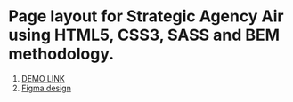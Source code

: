 # Page layout for Strategic Agency Air using HTML5, CSS3, SASS and BEM methodology.

1. [DEMO LINK](https://mikhail-shchuka.github.io/dia_landing/)
2. [Figma design](https://www.figma.com/file/7qwsWggv9BAxMi2VPhBuPr/Air-(formerly-Dia)?node-id=9138%3A35)

